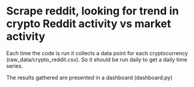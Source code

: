 # Scrape reddit, looking for trend in crypto Reddit activity vs market activity

Each time the code is run it collects a data point for each cryptocurrency (raw_data/crypto_reddit.csv). So it should be run daily to get a daily time series. 

The results gathered are presented in a dashboard (dashboard.py)



